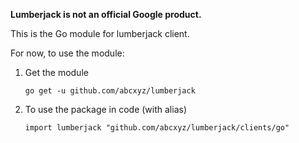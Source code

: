 **Lumberjack is not an official Google product.**

This is the Go module for lumberjack client.

For now, to use the module:

1.  Get the module

    ```
    go get -u github.com/abcxyz/lumberjack
    ```

1.  To use the package in code (with alias)

    ```
    import lumberjack "github.com/abcxyz/lumberjack/clients/go"
    ```
